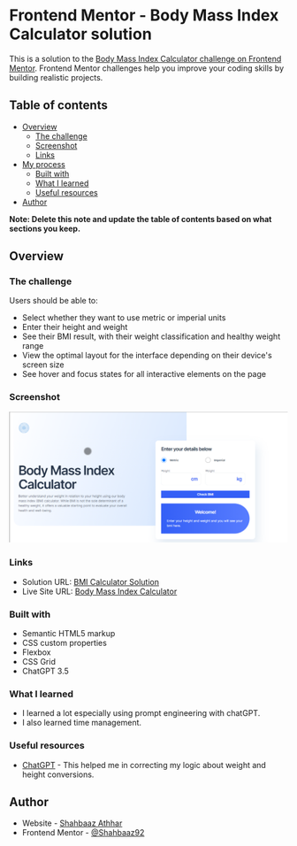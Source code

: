 # Frontend Mentor - Body Mass Index Calculator solution

This is a solution to the [Body Mass Index Calculator challenge on Frontend Mentor](https://www.frontendmentor.io/challenges/body-mass-index-calculator-brrBkfSz1T). Frontend Mentor challenges help you improve your coding skills by building realistic projects. 

## Table of contents

- [Overview](#overview)
  - [The challenge](#the-challenge)
  - [Screenshot](#screenshot)
  - [Links](#links)
- [My process](#my-process)
  - [Built with](#built-with)
  - [What I learned](#what-i-learned)
  - [Useful resources](#useful-resources)
- [Author](#author)


**Note: Delete this note and update the table of contents based on what sections you keep.**

## Overview

### The challenge

Users should be able to:

- Select whether they want to use metric or imperial units
- Enter their height and weight
- See their BMI result, with their weight classification and healthy weight range
- View the optimal layout for the interface depending on their device's screen size
- See hover and focus states for all interactive elements on the page

### Screenshot

![Screen Shot 1](./BMI%20calculator%20SCRSHOT1.png)


### Links

- Solution URL: [BMI Calculator Solution](https://github.com/Shahbaaz92/Body-Mass-Index-Calculator)
- Live Site URL: [Body Mass Index Calculator](https://body-mass-index-calculator-shahbaaz.netlify.app/)


### Built with

- Semantic HTML5 markup
- CSS custom properties
- Flexbox
- CSS Grid
- ChatGPT 3.5

### What I learned
- I learned a lot especially using prompt engineering with chatGPT.
- I also learned time management.

### Useful resources

- [ChatGPT](https://chat.openai.com/) - This helped me in correcting my logic about weight and height conversions.


## Author

- Website - [Shahbaaz Athhar](https://app.netlify.com/teams/shahbaaz92/sites)
- Frontend Mentor - [@Shahbaaz92](https://www.frontendmentor.io/profile/Shahbaaz92)



